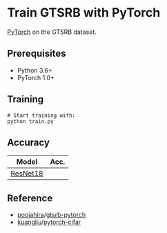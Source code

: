 # Train GTSRB with PyTorch

[PyTorch](http://pytorch.org/) on the GTSRB dataset.

## Prerequisites
- Python 3.6+
- PyTorch 1.0+

## Training
```
# Start training with: 
python train.py
```

## Accuracy
| Model             | Acc.        |
| ----------------- | ----------- |
| [ResNet18](https://arxiv.org/abs/1512.03385)          |      |

## Reference
- [poojahira](https://github.com/poojahira)/[gtsrb-pytorch](https://github.com/poojahira/gtsrb-pytorch)
- [kuangliu](https://github.com/kuangliu)/[pytorch-cifar](https://github.com/kuangliu/pytorch-cifar)

